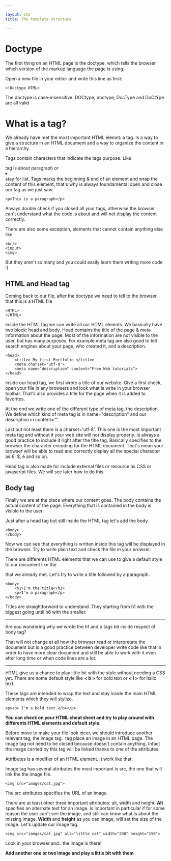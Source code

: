 ```yaml
---

layout: ots
title: The template structure

---
```


# Doctype

The ﬁrst thing on an HTML page is the doctype, which tells the browser which 
version of the markup language the page is using.

Open a new file in your editor and write this line as first:

    <!Doctype HTML>
    
The doctype is case-insensitive. 
DOCtype, doctype, DocType and DoCtYpe are all valid


# What is a tag?

We already have met the most important HTML elemnt: a tag.
Is a way to give a structure in an HTML document and a way to organize the 
content in a hierarchy.

Tags contain characters that indicate the tags purpose. Like <p></p> tag is 
about paragraph or <li></li> stay for list.
Tags marks the beginning & end of an element and wrap the content of this element,
that's why is always foundamental open and close our tag as we just saw.

	<p>This is a paragraph</p>

Always double check if you closed all your tags, otherwise the browser can't understand what
the code is about and will not display the content correctly.

There are also some exception, elements that cannot contain anything else like

	<br/>
	<input>
	<img>

But they aren't so many and you could easily learn them writing more code :)

## HTML and Head tag

Coming back to our file, after the doctype we need to tell to the browser that 
this is a HTML file

	<HTML>
	</HTML>

Inside the HTML tag we can write all our HTML elemnts.
We basically have two block: head and body.
Head contains the title of the page & meta information about the page.
Most of the information are not visible to the user, but has many purposes.
For example meta tag are also good to tell search engines about your page,
who created it, and a description.

	<head>
		<title> My first Portfolio </title>
		<meta charset='utf-8'> 
		<meta name="description" content="Free Web tutorials">
	</head>

Inside our head tag, we first wrote a title of our website.
Give a first check, open your file in any browsers and look what is write 
in your browser toolbar. That's also provides a title for the page when it is added to favorites.

At the end we write one of the different type of meta tag, the description. We define 
which kind of meta tag is in name="description" and our description in content="".

Last but not least there is a charset='utf-8'. 
This one is the most important meta tag and without it your web site will not display
properly. Is always a good practice to include it right after the title tag.
Basically specifies to the browser the character encoding for the HTML document.
That's mean your browser will be able to read and correctly display all the special character as
€, $, è and so on.

Head tag is also made for include external files or resource as CSS or javascript files.
We will see later how to do this.

## Body tag

Finally we are at the place where our content goes.
The body contains the actual content of the page. Everything that is contained in
the body is visible to the user.

Just after a head tag but still inside the HTML tag let's add the body.

	<body>
	</body>

Now we can see that everything is written inside this tag will be displayed in
the browser.
Try to write plain text and check the file in your browser.

There are differents HTML elements that we can use to give a default style to 
our document like the <p></p> that we already met.
Let's try to write a title followed by a paragraph.

	<body>
		<h1>I'm the title</h1>
		<p>I'm a paragraph</p>
	</body>

Titles are straightforward to understand. They starting from h1 with the biggest going 
until h6 with the smaller.

******

Are you wondering why we wrote the h1 and p tags bit inside respect of body tag?

That will not change at all how the browser read or interpretate the document but
is a good practice between developer write code like that in order to have more clear 
document and still be able to work with it even after long time or when code lines
are a lot.

******

HTML give us a chance to play little bit with the style without needing a CSS yet.
There are some default style like **< b >** for bold text or  **< i >** for italic text.

These tags are intended to wrap the text and stay inside the main HTML elements which 
they will stylize.

	<p><b> I'm a bold text </b></p>

**You can check on your HTML cheat sheet and try to play around with differents HTML
elements and default style.**

Before move to make your file look nicer, we should introduce another relevant tag,
the image tag.
<img> tag place an image in an HTML page. 
The image tag not need to be closed because doesn't contain anything. Infact the image
carried by this tag will be linked thanks to one of the attributes.

Attributes is a modifier of an HTML element. It work like that:
<tag attribute="value"></tag>

Image tag has several attributes the most important is src, the one that will link the 
the image file.

	<img src="images/cat.jpg">

The src attributes specifies the URL of an image. 

There are at least other three important attributes: alt, width and height.
**Alt** specifies an alternate text for an image. Is important in particular if for some
reason the user can't see the image, and still can know what is about the missing image.
**Width** and **height** as you can image, will set the size of the image.
Let's update our image tag.

	<img src="iamges/cat.jpg" alt="little cat" width="200" height="150">

Look in your browser and.. the image is there!

**Add another one or two image and play a little bit with them**	





